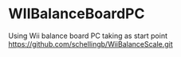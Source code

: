 # WIIBalanceBoardPC
Using Wii balance board PC taking as start point https://github.com/schellingb/WiiBalanceScale.git
